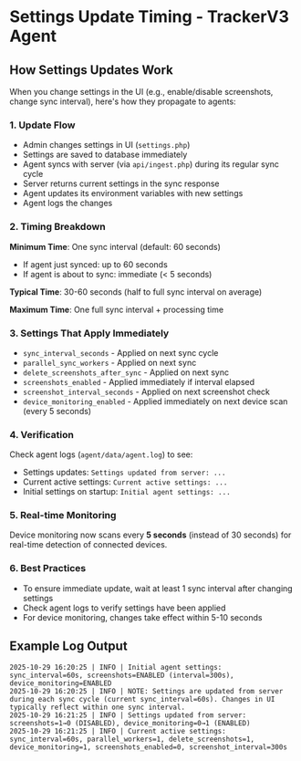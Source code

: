 # Settings Update Timing - TrackerV3 Agent

## How Settings Updates Work

When you change settings in the UI (e.g., enable/disable screenshots, change sync interval), here's how they propagate to agents:

### 1. **Update Flow**
   - Admin changes settings in UI (`settings.php`)
   - Settings are saved to database immediately
   - Agent syncs with server (via `api/ingest.php`) during its regular sync cycle
   - Server returns current settings in the sync response
   - Agent updates its environment variables with new settings
   - Agent logs the changes

### 2. **Timing Breakdown**

**Minimum Time**: One sync interval (default: 60 seconds)
- If agent just synced: up to 60 seconds
- If agent is about to sync: immediate (< 5 seconds)

**Typical Time**: 30-60 seconds (half to full sync interval on average)

**Maximum Time**: One full sync interval + processing time

### 3. **Settings That Apply Immediately**
- `sync_interval_seconds` - Applied on next sync cycle
- `parallel_sync_workers` - Applied on next sync
- `delete_screenshots_after_sync` - Applied on next sync
- `screenshots_enabled` - Applied immediately if interval elapsed
- `screenshot_interval_seconds` - Applied on next screenshot check
- `device_monitoring_enabled` - Applied immediately on next device scan (every 5 seconds)

### 4. **Verification**

Check agent logs (`agent/data/agent.log`) to see:
- Settings updates: `Settings updated from server: ...`
- Current active settings: `Current active settings: ...`
- Initial settings on startup: `Initial agent settings: ...`

### 5. **Real-time Monitoring**

Device monitoring now scans every **5 seconds** (instead of 30 seconds) for real-time detection of connected devices.

### 6. **Best Practices**

- To ensure immediate update, wait at least 1 sync interval after changing settings
- Check agent logs to verify settings have been applied
- For device monitoring, changes take effect within 5-10 seconds

## Example Log Output

```
2025-10-29 16:20:25 | INFO | Initial agent settings: sync_interval=60s, screenshots=ENABLED (interval=300s), device_monitoring=ENABLED
2025-10-29 16:20:25 | INFO | NOTE: Settings are updated from server during each sync cycle (current sync_interval=60s). Changes in UI typically reflect within one sync interval.
2025-10-29 16:21:25 | INFO | Settings updated from server: screenshots=1→0 (DISABLED), device_monitoring=0→1 (ENABLED)
2025-10-29 16:21:25 | INFO | Current active settings: sync_interval=60s, parallel_workers=1, delete_screenshots=1, device_monitoring=1, screenshots_enabled=0, screenshot_interval=300s
```

